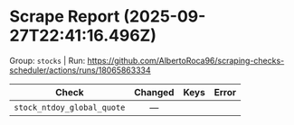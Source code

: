 # Scrape Report (2025-09-27T22:41:16.496Z)

Group: `stocks`  |  Run: https://github.com/AlbertoRoca96/scraping-checks-scheduler/actions/runs/18065863334

| Check | Changed | Keys | Error |
|---|:---:|:--|:--|
| `stock_ntdoy_global_quote` | — |  |  |
